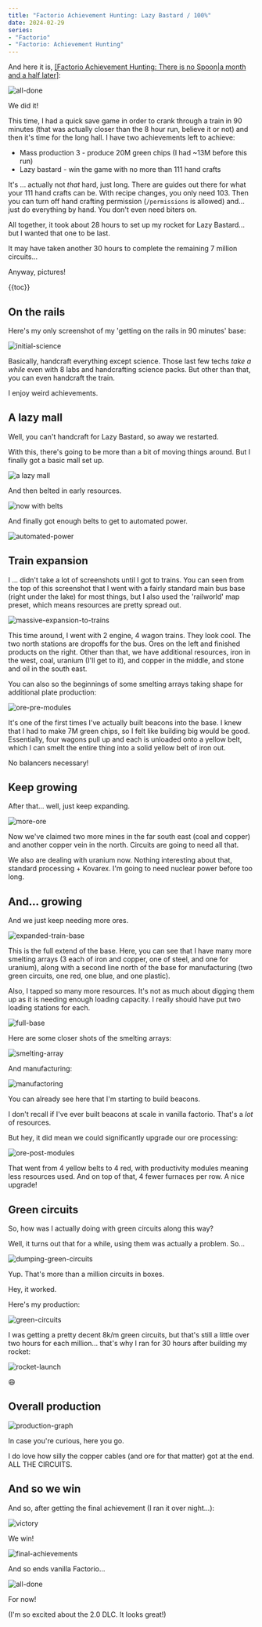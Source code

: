 ```yaml
---
title: "Factorio Achievement Hunting: Lazy Bastard / 100%"
date: 2024-02-29
series:
- "Factorio"
- "Factorio: Achievement Hunting"
---
```

And here it is, [[Factorio Achievement Hunting: There is no Spoon|a month and a half later]]():

![all-done](assets/00-all-done.png)

We did it!

This time, I had a quick save game in order to crank through a train in 90 minutes (that was actually closer than the 8 hour run, believe it or not) and then it's time for the long hall. I have two achievements left to achieve:

* Mass production 3 - produce 20M green chips (I had ~13M before this run)
* Lazy bastard - win the game with no more than 111 hand crafts

It's ... actually not *that* hard, just long. There are guides out there for what your 111 hand crafts can be. With recipe changes, you only need 103. Then you can turn off hand crafting permission (`/permissions` is allowed) and... just do everything by hand. You don't even need biters on.

All together, it took about 28 hours to set up my rocket for Lazy Bastard... but I wanted that one to be last. 

It may have taken another 30 hours to complete the remaining 7 million circuits...

<!--more-->

Anyway, pictures!

{{toc}}

## On the rails

Here's my only screenshot of my 'getting on the rails in 90 minutes' base:

![initial-science](assets/03-initial-science.png)

Basically, handcraft everything except science. Those last few techs *take a while* even with 8 labs and handcrafting science packs. But other than that, you can even handcraft the train. 

I enjoy weird achievements. 

## A lazy mall

Well, you can't handcraft for Lazy Bastard, so away we restarted. 

With this, there's going to be more than a bit of moving things around. But I finally got a basic mall set up. 

![a lazy mall](assets/01-a-lazy-mall.png)

And then belted in early resources. 

![now with belts](assets/02-now-with-belts.png)

And finally got enough belts to get to automated power. 

![automated-power](assets/04-automated-power.png)

## Train expansion

I ... didn't take a lot of screenshots until I got to trains. You can seen from the top of this screenshot that I went with a fairly standard main bus base (right under the lake) for most things, but I also used the 'railworld' map preset, which means resources are pretty spread out. 

![massive-expansion-to-trains](assets/05-massive-expansion-to-trains.png)

This time around, I went with 2 engine, 4 wagon trains. They look cool. The two north stations are dropoffs for the bus. Ores on the left and finished products on the right. Other than that, we have additional resources, iron in the west, coal, uranium (I'll get to it), and copper in the middle, and stone and oil in the south east. 

You can also so the beginnings of some smelting arrays taking shape for additional plate production:

![ore-pre-modules](assets/12-ore-pre-modules.png)

It's one of the first times I've actually built beacons into the base. I knew that I had to make 7M green chips, so I felt like building big would be good. Essentially, four wagons pull up and each is unloaded onto a yellow belt, which I can smelt the entire thing into a solid yellow belt of iron out. 

No balancers necessary!

## Keep growing

After that... well, just keep expanding. 

![more-ore](assets/06-more-ore.png)

Now we've claimed two more mines in the far south east (coal and copper) and another copper vein in the north. Circuits are going to need all that. 

We also are dealing with uranium now. Nothing interesting about that, standard processing + Kovarex. I'm going to need nuclear power before too long. 

## And... growing

And we just keep needing more ores. 

![expanded-train-base](assets/08-expanded-train-base.png)

This is the full extend of the base. Here, you can see that I have many more smelting arrays (3 each of iron and copper, one of steel, and one for uranium), along with a second line north of the base for manufacturing (two green circuits, one red, one blue, and one plastic). 

Also, I tapped so many more resources. It's not as much about digging them up as it is needing enough loading capacity. I really should have put two loading stations for each. 

![full-base](assets/09-full-base.png)

Here are some closer shots of the smelting arrays:

![smelting-array](assets/10-smelting-array.png)

And manufacturing:

![manufactoring](assets/11-manufactoring.png)

You can already see here that I'm starting to build beacons. 

I don't recall if I've ever built beacons at scale in vanilla factorio. That's a *lot* of resources. 

But hey, it did mean we could significantly upgrade our ore processing:

![ore-post-modules](assets/13-ore-post-modules.png)

That went from 4 yellow belts to 4 red, with productivity modules meaning less resources used. And on top of that, 4 fewer furnaces per row. A nice upgrade!

## Green circuits

So, how was I actually doing with green circuits along this way?

Well, it turns out that for a while, using them was actually a problem. So...

![dumping-green-circuits](assets/07-dumping-green-circuits.png)

Yup. That's more than a million circuits in boxes. 

Hey, it worked. 

Here's my production:

![green-circuits](assets/15-green-circuits.png)

I was getting a pretty decent 8k/m green circuits, but that's still a little over two hours for each million... that's why I ran for 30 hours after building my rocket:

![rocket-launch](assets/18-rocket-launch.png)

:smile:

## Overall production

![production-graph](assets/14-production-graph.png)

In case you're curious, here you go.

I do love how silly the copper cables (and ore for that matter) got at the end. ALL THE CIRCUITS. 

## And so we win

And so, after getting the final achievement (I ran it over night...):

![victory](assets/16-victory.png)

We win!

![final-achievements](assets/17-final-achievements.png)

And so ends vanilla Factorio... 

![all-done](assets/00-all-done.png)

For now!

(I'm so excited about the 2.0 DLC. It looks great!)